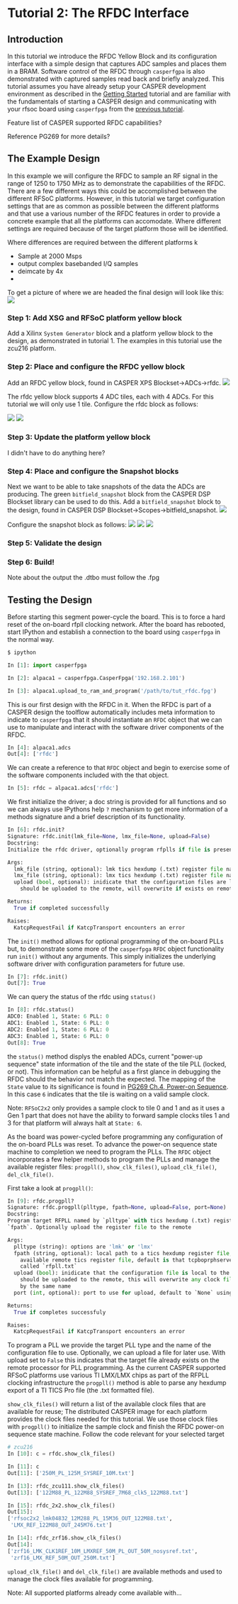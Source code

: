 # Tutorial 2: The RFDC Interface

## Introduction
In this tutorial we introduce the RFDC Yellow Block and its configuration
interface with a simple design that captures ADC samples and places them in a
BRAM. Software control of the RFDC through `casperfgpa` is also demonstrated
with captured samples read back and briefly analyzed. This tutorial assumes you
have already setup your CASPER development environment as described in the
[Getting Started](./tut_getting_started.md) tutorial and are familiar with the
fundamentals of starting a CASPER design and communicating with your rfsoc board
using `casperfpga` from the [previous tutorial](./tut_platform.md).

Feature list of CASPER supported RFDC capabilities?

Reference PG269 for more details?

## The Example Design
In this example we will configure the RFDC to sample an RF signal in the range
of 1250 to 1750 MHz as to demonstrate the capabilities of the RFDC. There are a
few different ways this could be accomplished between the different RFSoC
platforms. However, in this tutorial we target configuration settings that are
as common as possible between the different platforms and that use a various
number of the RFDC features in order to provide a concrete example that all the
platforms can accomodate. Where different settings are required because of the
target platform those will be identified.

 Where differences are required between
the different platforms k
  * Sample at 2000 Msps
  * output complex basebanded I/Q samples
  * deimcate by 4x
  * 

To get a picture of where we are headed the final design will look like this:
![](../../_static/img/rfsoc/tut_rfdc/rfdc_final.PNG)


### Step 1: Add XSG and RFSoC platform yellow block

Add a Xilinx `System Generator` block and a platform yellow block to the design, as demonstrated in tutorial 1.
The examples in this tutorial use the zcu216 platform.

### Step 2: Place and configure the RFDC yellow block

Add an RFDC yellow block, found in CASPER XPS Blockset->ADCs->rfdc.
![](../../_static/img/rfsoc/tut_rfdc/rfdc_block.PNG)

The rfdc yellow block supports 4 ADC tiles, each with 4 ADCs. For this tutorial we will only use 1 tile.
Configure the rfdc block as follows:

![](../../_static/img/rfsoc/tut_rfdc/rfdc_config1.PNG)
![](../../_static/img/rfsoc/tut_rfdc/rfdc_config2.PNG)

### Step 3: Update the platform yellow block

I didn't have to do anything here?

### Step 4: Place and configure the Snapshot blocks

Next we want to be able to take snapshots of the data the ADCs are producing. The green `bitfield_snapshot`
block from the CASPER DSP Blockset library can be used to do this.
Add a `bitfield_snapshot` block to the design, found in CASPER DSP Blockset->Scopes->bitfield_snapshot.
![](../../_static/img/rfsoc/tut_rfdc/snapshot_block.PNG)

Configure the snapshot block as follows:
![](../../_static/img/rfsoc/tut_rfdc/snapshot_config1.PNG)
![](../../_static/img/rfsoc/tut_rfdc/snapshot_config2.PNG)
![](../../_static/img/rfsoc/tut_rfdc/snapshot_config3.PNG)




### Step 5: Validate the design

### Step 6: Build!

Note about the output the .dtbo must follow the .fpg

## Testing the Design

Before starting this segment power-cycle the board. This is to force a hard
reset of the on-board rfpll clocking network. After the board has rebooted,
start IPython and establish a connection to the board using `casperfpga` in the
normal way.
```bash
$ ipython
```

```python
In [1]: import casperfpga

In [2]: alpaca1 = casperfpga.CasperFpga('192.168.2.101')

In [3]: alpaca1.upload_to_ram_and_program('/path/to/tut_rfdc.fpg')
```

This is our first design with the RFDC in it. When the RFDC is part of a CASPER
design the toolflow automatically includes meta information to indicate to
`casperfpga` that it should instantiate an `RFDC` object that we can use to
manipulate and interact with the software driver components of the RFDC.

```python
In [4]: alpaca1.adcs
Out[4]: ['rfdc']
```

We can create a reference to that `RFDC` object and begin to exercise some of
the software components included with the that object.

```python
In [5]: rfdc = alpaca1.adcs['rfdc']
```

We first initialize the driver; a doc string is provided for all functions and
so we can always use IPythons help `?` mechanism to get more information of a
methods signature and a brief description of its functionality.

```python
In [6]: rfdc.init?
Signature: rfdc.init(lmk_file=None, lmx_file=None, upload=False)
Docstring:
Initialize the rfdc driver, optionally program rfplls if file is present.

Args:
  lmk_file (string, optional): lmk tics hexdump (.txt) register file name
  lmx_file (string, optional): lmx tics hexdump (.txt) register file name
  upload (bool, optional): inidicate that the configuration files are local to the client and
    should be uploaded to the remote, will overwrite if exists on remote filesystem

Returns:
  True if completed successfully

Raises:
  KatcpRequestFail if KatcpTransport encounters an error
```

The `init()` method allows for optional programming of the on-board PLLs but, to
demonstrate some more of the `casperfpga` `RFDC` object functionality run
`init()` without any arguments. This simply initializes the underlying software
driver with configuration parameters for future use.

```python
In [7]: rfdc.init()
Out[7]: True
```

We can query the status of the rfdc using `status()`

```python
In [8]: rfdc.status()
ADC0: Enabled 1, State: 6 PLL: 0
ADC1: Enabled 1, State: 6 PLL: 0
ADC2: Enabled 1, State: 6 PLL: 0
ADC3: Enabled 1, State: 6 PLL: 0
Out[8]: True
```

the `status()` method displys the enabled ADCs, current "power-up sequence"
state information of the tile and the state of the tile PLL (locked, or not).
This information can be helpful as a first glance in debugging the RFDC should
the behavior not match the expected. The mapping of the `State` value to its
significance is found in [PG269 Ch.4, Power-on Sequence][pg269]. In this case
`6` indicates that the tile is waiting on a valid sample clock.

Note: `RFSoC2x2` only provides a sample clock to tile 0 and 1 and as it uses
a Gen 1 part that does not have the ability to forward sample clocks tiles 1 and
3 for that platform will always halt at `State: 6`.

As the board was power-cycled before programming any configuration of the
on-board PLLs was reset. To advance the power-on sequence state machine to
completion we need to program the PLLs. The `RFDC` object incorporates a few
helper methods to program the PLLs and manage the available register files:
`progpll()`, `show_clk_files()`, `upload_clk_file()`, `del_clk_file()`.

First take a look at `progpll()`:

```python
In [9]: rfdc.progpll?
Signature: rfdc.progpll(plltype, fpath=None, upload=False, port=None)
Docstring:
Program target RFPLL named by `plltype` with tics hexdump (.txt) register file named by
`fpath`. Optionally upload the register file to the remote

Args:
  plltype (string): options are 'lmk' or 'lmx'
  fpath (string, optional): local path to a tics hexdump register file, or the name of an
    available remote tics register file, default is that tcpboprphserver will look for a file
    called `rfpll.txt`
  upload (bool): inidicate that the configuration file is local to the client and
    should be uploaded to the remote, this will overwrite any clock file on the remote
    by the same name
  port (int, optional): port to use for upload, default to `None` using a random port.

Returns:
  True if completes successfuly

Raises:
  KatcpRequestFail if KatcpTransport encounters an error
```

To program a PLL we provide the target PLL type and the name of the
configuration file to use. Optionally, we can upload a file for later use. With
upload set to `False` this indicates that the target file already exists on the
remote processor for PLL programming. As the current CASPER supported RFSoC
platforms use various TI LMX/LMX chips as part of the RFPLL clocking
infrastructure the `progpll()` method is able to parse any hexdump export of a
TI TICS Pro file (the .txt formatted file).

`show_clk_files()` will return a list of the available clock files that are
available for reuse; The distributed CASPER image for each platform provides the
clock files needed for this tutorial. We use those clock files with `progpll()`
to initialize the sample clock and finish the RFDC power-on sequence state
machine. Follow the code relevant for your selected target

```python
# zcu216
In [10]: c = rfdc.show_clk_files()

In [11]: c
Out[11]: ['250M_PL_125M_SYSREF_10M.txt']

In [13]: rfdc_zcu111.show_clk_files()
Out[13]: ['122M88_PL_122M88_SYSREF_7M68_clk5_122M88.txt']

In [15]: rfdc_2x2.show_clk_files()
Out[15]: 
['rfsoc2x2_lmk04832_12M288_PL_15M36_OUT_122M88.txt',
 'LMX_REF_122M88_OUT_245M76.txt']

In [14]: rfdc_zrf16.show_clk_files()
Out[14]:
['zrf16_LMK_CLK1REF_10M_LMXREF_50M_PL_OUT_50M_nosysref.txt',
 'zrf16_LMX_REF_50M_OUT_250M.txt']

```



`upload_clk_file()` and `del_clk_file()` are available methods and used to
manage the clock files available for programming.

Note: All supported platforms already come available with...



[pg269]: https://www.xilinx.com/support/documentation/ip_documentation/usp_rf_data_converter/v2_4/pg269-rf-data-converter.pdf

